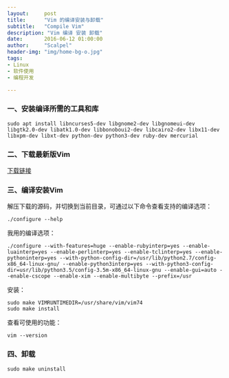 ```yaml
---
layout:     post
title:      "Vim 的编译安装与卸载"
subtitle:   "Compile Vim"
description: "Vim 编译 安装 卸载"
date:       2016-06-12 01:00:00
author:     "Scalpel"
header-img: "img/home-bg-o.jpg"
tags:
- Linux
- 软件使用
- 编程开发

---
```


### 一、安装编译所需的工具和库
~~~
sudo apt install libncurses5-dev libgnome2-dev libgnomeui-dev libgtk2.0-dev libatk1.0-dev libbonoboui2-dev libcairo2-dev libx11-dev libxpm-dev libxt-dev python-dev python3-dev ruby-dev mercurial
~~~

### 二、下载最新版Vim
[下载链接](https://github.com/vim/vim/releases)

### 三、编译安装Vim
解压下载的源码，并切换到当前目录，可通过以下命令查看支持的编译选项：  

~~~
./configure --help
~~~
我用的编译选项：  

~~~
./configure --with-features=huge --enable-rubyinterp=yes --enable-luainterp=yes --enable-perlinterp=yes --enable-tclinterp=yes --enable-pythoninterp=yes --with-python-config-dir=/usr/lib/python2.7/config-x86_64-linux-gnu/ --enable-python3interp=yes --with-python3-config-dir=usr/lib/python3.5/config-3.5m-x86_64-linux-gnu --enable-gui=auto --enable-cscope --enable-xim --enable-multibyte --prefix=/usr
~~~
安装：  

~~~
sudo make VIMRUNTIMEDIR=/usr/share/vim/vim74
sudo make install
~~~
查看可使用的功能：  

~~~
vim --version
~~~

### 四、卸载
~~~
sudo make uninstall
~~~




